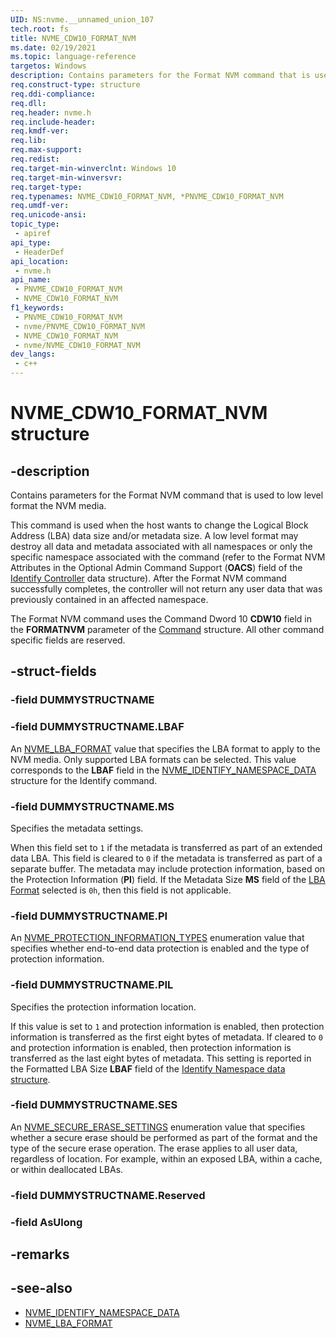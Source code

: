 ```yaml
---
UID: NS:nvme.__unnamed_union_107
tech.root: fs 
title: NVME_CDW10_FORMAT_NVM
ms.date: 02/19/2021 
ms.topic: language-reference
targetos: Windows
description: Contains parameters for the Format NVM command that is used to low level format the NVM media.
req.construct-type: structure
req.ddi-compliance: 
req.dll: 
req.header: nvme.h
req.include-header: 
req.kmdf-ver: 
req.lib: 
req.max-support: 
req.redist: 
req.target-min-winverclnt: Windows 10 
req.target-min-winversvr: 
req.target-type: 
req.typenames: NVME_CDW10_FORMAT_NVM, *PNVME_CDW10_FORMAT_NVM
req.umdf-ver: 
req.unicode-ansi: 
topic_type:
 - apiref
api_type:
 - HeaderDef
api_location:
 - nvme.h
api_name:
 - PNVME_CDW10_FORMAT_NVM
 - NVME_CDW10_FORMAT_NVM
f1_keywords:
 - PNVME_CDW10_FORMAT_NVM
 - nvme/PNVME_CDW10_FORMAT_NVM
 - NVME_CDW10_FORMAT_NVM
 - nvme/NVME_CDW10_FORMAT_NVM
dev_langs:
 - c++
---
```


# NVME_CDW10_FORMAT_NVM structure

## -description

Contains parameters for the Format NVM command that is used to low level format the NVM media.

This command is used when the host wants to change the Logical Block Address (LBA) data size and/or metadata size. A low level format may destroy all data and metadata associated with all namespaces or only the specific namespace associated with the command (refer to the Format NVM Attributes in the Optional Admin Command Support (**OACS**) field of the [Identify Controller](ns-nvme-nvme_identify_controller_data.md) data structure). After the Format NVM command successfully completes, the controller will not return any user data that was previously contained in an affected namespace.

The Format NVM command uses the Command Dword 10 **CDW10** field in the **FORMATNVM** parameter of the [Command](ns-nvme-nvme_command.md) structure. All other command specific fields are reserved.

## -struct-fields

### -field DUMMYSTRUCTNAME

### -field DUMMYSTRUCTNAME.LBAF

An [NVME_LBA_FORMAT](ns-nvme-nvme_lba_format.md) value that specifies the LBA format to apply to the NVM media. Only supported LBA formats can be selected. This value corresponds to the **LBAF** field in the [NVME_IDENTIFY_NAMESPACE_DATA](ns-nvme-nvme_identify_namespace_data.md) structure for the Identify command.

### -field DUMMYSTRUCTNAME.MS

Specifies the metadata settings.

When this field set to `1` if the metadata is transferred as part of an extended data LBA. This field is cleared to `0` if the metadata is transferred as part of a separate buffer. The metadata may include protection information, based on the Protection Information (**PI**) field. If the Metadata Size **MS** field of the [LBA Format](ns-nvme-nvme_lba_format.md) selected is `0h`, then this field is not applicable.

### -field DUMMYSTRUCTNAME.PI

An [NVME_PROTECTION_INFORMATION_TYPES](ne-nvme-nvme_protection_information_types.md) enumeration value that specifies whether end-to-end data protection is enabled and the type of protection information.

### -field DUMMYSTRUCTNAME.PIL

Specifies the protection information location.

If this value is set to `1` and protection information is enabled, then protection information is transferred as the first eight bytes of metadata. If cleared to `0` and protection information is enabled, then protection information is transferred as the last eight bytes of metadata. This setting is reported in the Formatted LBA Size **LBAF** field of the [Identify Namespace data structure](ns-nvme-nvme_identify_namespace_data.md).

### -field DUMMYSTRUCTNAME.SES

An [NVME_SECURE_ERASE_SETTINGS](ne-nvme-nvme_secure_erase_settings.md) enumeration value that specifies whether a secure erase should be performed as part of the format and the type of the secure erase operation. The erase applies to all user data, regardless of location. For example, within an exposed LBA, within a cache, or within deallocated LBAs.

### -field DUMMYSTRUCTNAME.Reserved

### -field AsUlong

## -remarks

## -see-also

- [NVME_IDENTIFY_NAMESPACE_DATA](ns-nvme-nvme_identify_namespace_data.md)
- [NVME_LBA_FORMAT](ns-nvme-nvme_lba_format.md) 